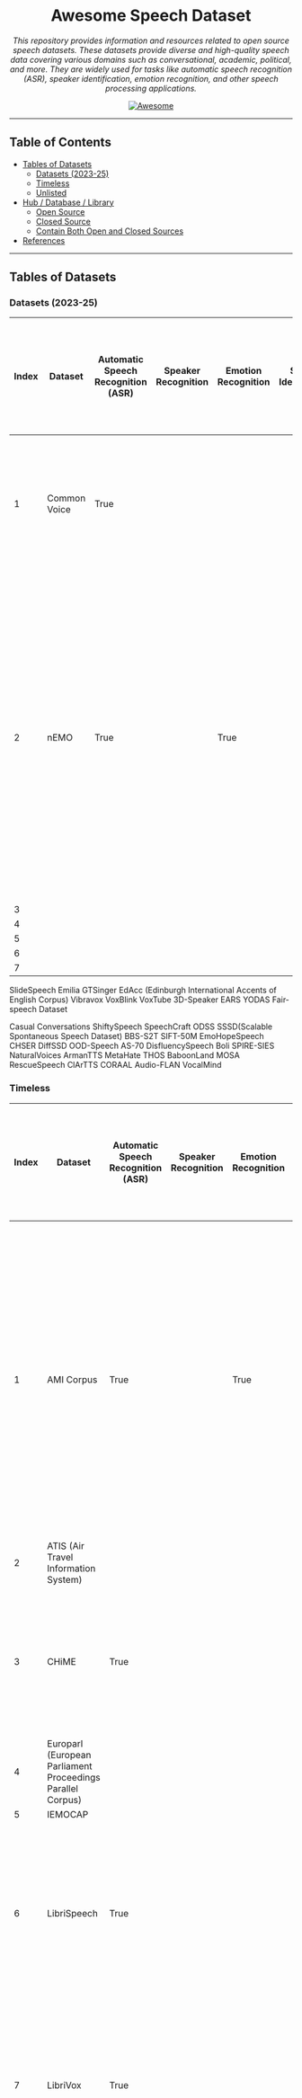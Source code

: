 <div align="center">

# Awesome Speech Dataset

*This repository provides information and resources related to open source speech datasets. These datasets provide
diverse and high-quality speech data covering various domains such as conversational, academic, political, and more.
They are widely used for tasks like automatic speech recognition (ASR), speaker identification, emotion recognition, and
other speech processing applications.*

[![Awesome](https://awesome.re/badge.svg)](https://awesome.re)

</div>

---

## Table of Contents

* [Tables of Datasets](#tables-of-datasets)
    * [Datasets (2023-25)](#datasets-2023-25)
    * [Timeless](#timeless)
    * [Unlisted](#unlisted)
* [Hub / Database / Library](#hub--database--library)
    * [Open Source](#open-source)
    * [Closed Source](#closed-source)
    * [Contain Both Open and Closed Sources](#contain-both-open-and-closed-sources)
* [References](#references)

---

## Tables of Datasets

### Datasets (2023-25)

| Index | Dataset      | Automatic Speech Recognition (ASR) | Speaker Recognition | Emotion Recognition | Speaker Identification | Speaker Verification | Speech Separation | Speaker Diarisation (Diarization) | Voice Activity Detection (VAD) / Speech Activity Detection (SAD) / Speech Detection | Speech Enhancement | Answering Machine Detection (AMD) | Spoken Language Understanding (SLU) | Speech Translation (ST) | Language Identification (LID) | Text to Speech (TTS) | Spoken NER | Source separation | Dialogue Act Recognition | Keyword Spotting | Audio-Visual(AV) | Download                                                     | Multilingual | Source                     | Version | Paper                                                                           | Interspeech | Description                                                                                                                                                                                                                                                                                                                  |
|-------|--------------|------------------------------------|---------------------|---------------------|------------------------|----------------------|-------------------|-----------------------------------|-------------------------------------------------------------------------------------|--------------------|-----------------------------------|-------------------------------------|-------------------------|-------------------------------|----------------------|------------|-------------------|--------------------------|------------------|------------------|--------------------------------------------------------------|--------------|----------------------------|---------|---------------------------------------------------------------------------------|-------------|------------------------------------------------------------------------------------------------------------------------------------------------------------------------------------------------------------------------------------------------------------------------------------------------------------------------------|
| 1     | Common Voice | True                               |                     |                     |                        |                      |                   |                                   |                                                                                     |                    |                                   |                                     |                         |                               |                      |            |                   |                          |                  |                  | [Common Voice](https://commonvoice.mozilla.org/en/datasets)  | True         | Mozilla Foundation         | 21      |                                                                                 |             | Massive multilingual, crowd-sourced speech corpus with 20,408+ hours across 124 languages (CC0 licensed).                                                                                                                                                                                                                    |
| 2     | nEMO         | True                               |                     | True                |                        |                      |                   |                                   |                                                                                     |                    |                                   |                                     |                         |                               | True                 |            |                   |                          |                  |                  | [amu-cai/nEMO](https://huggingface.co/datasets/amu-cai/nEMO) |              | Adam Mickiewicz University |         | [nEMO: Dataset of Emotional Speech in Polish](https://arxiv.org/abs/2404.06292) |             | nEMO is a Creative Commons-licensed corpus of 4,481 Polish speech recordings by nine actors portraying six emotions (anger, fear, happiness, sadness, surprise, neutral), each with audio, orthographic and normalized transcriptions, and speaker metadata, designed for speech emotion recognition, ASR, and TTS research. |
| 3     |              |                                    |                     |                     |                        |                      |                   |                                   |                                                                                     |                    |                                   |                                     |                         |                               |                      |            |                   |                          |                  |                  |                                                              |              |                            |         |                                                                                 |             |                                                                                                                                                                                                                                                                                                                              |
| 4     |              |                                    |                     |                     |                        |                      |                   |                                   |                                                                                     |                    |                                   |                                     |                         |                               |                      |            |                   |                          |                  |                  |                                                              |              |                            |         |                                                                                 |             |                                                                                                                                                                                                                                                                                                                              |
| 5     |              |                                    |                     |                     |                        |                      |                   |                                   |                                                                                     |                    |                                   |                                     |                         |                               |                      |            |                   |                          |                  |                  |                                                              |              |                            |         |                                                                                 |             |                                                                                                                                                                                                                                                                                                                              |
| 6     |              |                                    |                     |                     |                        |                      |                   |                                   |                                                                                     |                    |                                   |                                     |                         |                               |                      |            |                   |                          |                  |                  |                                                              |              |                            |         |                                                                                 |             |                                                                                                                                                                                                                                                                                                                              |
| 7     |              |                                    |                     |                     |                        |                      |                   |                                   |                                                                                     |                    |                                   |                                     |                         |                               |                      |            |                   |                          |                  |                  |                                                              |              |                            |         |                                                                                 |             |                                                                                                                                                                                                                                                                                                                              |

SlideSpeech
Emilia
GTSinger
EdAcc (Edinburgh International Accents of English Corpus)
Vibravox
VoxBlink
VoxTube
3D-Speaker
EARS
YODAS
Fair-speech Dataset

Casual Conversations
ShiftySpeech
SpeechCraft
ODSS
SSSD(Scalable Spontaneous Speech Dataset)
BBS-S2T
SIFT-50M
EmoHopeSpeech
CHSER
DiffSSD
OOD-Speech
AS-70
DisfluencySpeech
Boli
SPIRE-SIES
NaturalVoices
ArmanTTS
MetaHate
THOS
BaboonLand
MOSA
RescueSpeech
ClArTTS
CORAAL
Audio-FLAN
VocalMind

### Timeless

| Index | Dataset                                                    | Automatic Speech Recognition (ASR) | Speaker Recognition | Emotion Recognition | Speaker Identification | Speaker Verification | Speech Separation | Speaker Diarisation (Diarization) | Voice Activity Detection (VAD) / Speech Activity Detection (SAD) / Speech Detection | Speech Enhancement | Answering Machine Detection (AMD) | Spoken Language Understanding (SLU) | Speech Translation (ST) | Language Identification (LID) | Text to Speech (TTS) | Spoken NER | Source separation | Dialogue Act Recognition | Keyword Spotting | Audio-Visual(AV) | Download                                                                                  | Multilingual | Source                              | Version | Paper                                                                                                                                          | Interspeech | Description                                                                                                                                                                                                                                                                                                                        |
|-------|------------------------------------------------------------|------------------------------------|---------------------|---------------------|------------------------|----------------------|-------------------|-----------------------------------|-------------------------------------------------------------------------------------|--------------------|-----------------------------------|-------------------------------------|-------------------------|-------------------------------|----------------------|------------|-------------------|--------------------------|------------------|------------------|-------------------------------------------------------------------------------------------|--------------|-------------------------------------|---------|------------------------------------------------------------------------------------------------------------------------------------------------|-------------|------------------------------------------------------------------------------------------------------------------------------------------------------------------------------------------------------------------------------------------------------------------------------------------------------------------------------------|
| 1     | AMI Corpus                                                 | True                               |                     | True                |                        |                      |                   | True                              |                                                                                     |                    |                                   |                                     |                         |                               |                      | True       |                   | True                     |                  |                  | [AMI Corpus](https://groups.inf.ed.ac.uk/ami/corpus/index.shtml)                          |              | University of Edinburgh             |         | [RECOGNITION AND UNDERSTANDING OF MEETINGS THE AMI AND AMIDA PROJECTS](https://www.cstr.ed.ac.uk/downloads/publications/2007/ami-asru2007.pdf) |             | The AMI Corpus is a publicly available 100-hour multimodal dataset of English four-person meetings recorded in instrumented rooms with synchronized audio, video, and pen/whiteboard streams, richly annotated for orthographic transcripts, dialogue acts, topic segmentation, summarization, named entities, gestures, and more. |
| 2     | ATIS (Air Travel Information System)                       |                                    |                     |                     |                        |                      |                   |                                   |                                                                                     |                    |                                   |                                     |                         |                               |                      |            |                   |                          |                  |                  |                                                                                           |              |                                     |         |                                                                                                                                                |             |                                                                                                                                                                                                                                                                                                                                    |
| 3     | CHiME                                                      | True                               |                     |                     |                        |                      |                   | True                              | True                                                                                | True               |                                   |                                     |                         |                               |                      |            |                   |                          |                  |                  | [CHiME-6](https://openslr.org/150/)                                                       |              | University of Sheffield             | 6       | [CHiME-6 Challenge:Tackling Multispeaker Speech Recognition for Unsegmented Recordings](https://arxiv.org/abs/2004.09249)                      | True        | A series of datasets focusing on speech in noisy environments (streets, cafés, homes). Includes CHiME-4 and CHiME-5/6, used for robust, far‐field ASR research.                                                                                                                                                                    |
| 4     | Europarl (European Parliament Proceedings Parallel Corpus) |                                    |                     |                     |                        |                      |                   |                                   |                                                                                     |                    |                                   |                                     |                         |                               |                      |            |                   |                          |                  |                  |                                                                                           |              |                                     |         |                                                                                                                                                |             |                                                                                                                                                                                                                                                                                                                                    |
| 5     | IEMOCAP                                                    |                                    |                     |                     |                        |                      |                   |                                   |                                                                                     |                    |                                   |                                     |                         |                               |                      |            |                   |                          |                  |                  |                                                                                           |              |                                     |         |                                                                                                                                                |             |                                                                                                                                                                                                                                                                                                                                    |
| 6     | LibriSpeech                                                | True                               |                     |                     |                        |                      |                   |                                   |                                                                                     |                    |                                   |                                     |                         |                               |                      |            |                   |                          |                  |                  | [LibriSpeech ASR corpus](https://www.openslr.org/12)                                      |              | Johns Hopkins University            |         | [LIBRISPEECH: AN ASR CORPUS BASED ON PUBLIC DOMAIN AUDIO BOOKS](https://www.danielpovey.com/files/2015_icassp_librispeech.pdf)                 |             | LibriSpeech is a 1,000-hour read English speech corpus derived from public-domain audiobooks, freely available under a CC BY 4.0 license for training and evaluating automatic speech recognition systems.                                                                                                                         |
| 7     | LibriVox                                                   | True                               |                     |                     |                        |                      |                   |                                   |                                                                                     |                    |                                   |                                     |                         |                               |                      |            |                   |                          |                  |                  | [The LibriVox Free Audiobook Collection](https://archive.org/details/librivoxaudio)       |              | Hugh McGuire & Worldwide Volunteers |         |                                                                                                                                                |             | LibriVox is a volunteer-driven project founded in 2005 to make all public domain books freely available in audio format, with recordings read and shared by volunteers worldwide                                                                                                                                                   |
| 8     | Speech Commands                                            |                                    |                     |                     |                        |                      |                   |                                   |                                                                                     |                    |                                   |                                     |                         |                               |                      |            |                   |                          | True             |                  | [torchaudio.datasets.SPEECHCOMMANDS](https://docs.pytorch.org/audio/stable/datasets.html) |              | Google                              | 2       | [Speech Commands: A Dataset for Limited-Vocabulary Speech Recognition](https://arxiv.org/abs/1804.03209)                                       |             | The Speech Commands dataset is a publicly available collection of one-second English audio clips of 35 distinct spoken words, designed to train and benchmark small-footprint, on-device keyword-spotting models.                                                                                                                  |
| 9     | VoxCeleb                                                   | True                               | True                | True                | True                   | True                 | True              |                                   |                                                                                     |                    |                                   |                                     |                         |                               |                      |            |                   |                          |                  | True             | [VoxCeleb](https://www.robots.ox.ac.uk/~vgg/data/voxceleb/vox2.html)                      | True         | University of Oxford                | 2       | [VoxCeleb2: Deep Speaker Recognition](https://www.robots.ox.ac.uk/~vgg/publications/2018/Chung18a/chung18a.pdf)                                | True        | Over 1 million utterances from 6,112 speakers (~2,442 hours) for state-of-the-art speaker recognition research.                                                                                                                                                                                                                    |
| 10    | MUSAN                                                      |                                    |                     |                     |                        |                      |                   |                                   |                                                                                     |                    |                                   |                                     |                         |                               |                      |            |                   |                          |                  |                  |                                                                                           |              |                                     |         |                                                                                                                                                |             |                                                                                                                                                                                                                                                                                                                                    |
| 11    | VCTK (CSTR VCTK Corpus)                                    |                                    |                     |                     |                        |                      |                   |                                   |                                                                                     |                    |                                   |                                     |                         |                               |                      |            |                   |                          |                  |                  |                                                                                           |              |                                     |         |                                                                                                                                                |             |                                                                                                                                                                                                                                                                                                                                    |

### Unlisted

Reasons for inclusion in the list:

* Insufficient information: Lack of accompanying research paper, missing downloading steps, absence of metadata or
  data dictionary, and unclear or unspecified annotation, dataset sources, or recording/collecting details.

* Extracted/Derived from another dataset: Dataset has been derived or extracted from another pre-existing dataset.

* Not open source: Limited access due to insufficient publicly available information, many aspects being
  confidential, or availability restricted only to paid access.

* Out of date: Dataset is older than five years, indicating potential obsolescence.

* Specific tasks: Dataset is tailored for highly specialized subtasks or very specific applications.

1. AESDD

   AESDD (Acted Emotional Speech Dynamic Database) is a publicly available Greek‐language speech emotion recognition
   corpus introduced by Vryzas et al., designed to overcome limitations of existing acted SER datasets like SAVEE. It
   comprises around 500 high‐quality studio recordings by five professional actors (two male, three female, aged 25–30),
   each rendering 19 scripted theatrical utterances plus one improvised line across five basic emotions—happiness,
   sadness, anger, fear, and disgust—ensuring that every actor voices the same content in each emotional context; all
   clips are peak‐normalized to –3 dB and meticulously annotated for emotion. AESDD is conceived as an ever‐growing,
   project‐dependent resource, allowing collaborators to augment the database with new samples over time to support more
   robust, generalized emotion recognition models in theatrical and interactive applications, and it is freely
   accessible online for research purposes. [academia.edu][1], [m3c.web.auth.gr][2]

2. Audiocite

   Audiocite.net is a large-scale French speech corpus introduced by Felice et al. (2024) that comprises 6,682 hours of
   audiobook recordings read by 130 volunteer narrators, all harvested from the community‐driven audiocite.net platform;
   the paper details the corpus construction—from data acquisition and cleaning to metadata annotation—providing
   extensive statistics on speaker distribution, recording quality, and text coverage, and demonstrates how pre‐training
   on this dataset measurably boosts the performance of LeBenchmark’s 14k speech models across multiple downstream
   tasks. [aclanthology.org][3], [openslr.org][4]

3. AudioSet

   AudioSet, introduced by Gemmeke et al. in their ICASSP 2017 paper, presents a hierarchical ontology of 635 audio
   classes designed to comprehensively cover real-world sound events. The corresponding dataset comprises 2,084,320
   human-labeled 10-second clips from YouTube (totaling approximately 5.8 thousand hours) annotated across 527 of those
   classes, offering one of the largest multi-label corpora for audio event research. Segments for annotation were
   nominated through metadata, contextual cues (e.g., links), and content-based searches, then verified by human
   annotators to confirm the presence of target sounds. By providing this large-scale, realistic benchmark, AudioSet has
   become a foundational resource driving advances in automatic audio event detection and
   classification. [Google Research][5], [Google Research][6]

4. aGender
5. AliMeeting
6. ANAD
7. Arabic Speech Corpus
8. Att-HACK
9. AudioMNIST
10. BAVED
11. BibleTTS
12. CALLHOME American English Speech
13. Café
14. ClovaCall
15. CML-TTS
16. CMU-MOSEI
17. CN-CELEB
18. Common Phone
19. Coswara
20. CoVoST
21. CoVoST2
22. CVSS
23. DAPS
24. DCASE 2014
25. DEEP-VOICE
26. DEMoS
27. Earnings-21
28. EasyCom
29. Europarl-ST
30. EMOVO
31. Emo-DB
32. EmoSynth
33. EmoV-DB
34. EPIC-KITCHENS-100
35. EPIC-SOUNDS
36. EMNS
37. EmoFilm
38. eNTERFACE05
39. Fisher English Training Speech
40. Flickr Audio Caption Corpus
41. FMFCC-A
42. Free Spoken Digit Dataset
43. FSD50K
44. GEMEP corpus
45. GigaST
46. Golos
47. Hi-Fi TTS (Hi-Fi Multi-Speaker English TTS Dataset)
48. HowTo100M
49. Hume-VB
50. HumBug Zooniverse
51. IBM Voicemail Corpus
52. ICSI Corpus
53. IISc-MILE Kannada ASR Corpus
54. IISc-MILE Tamil ASR Corpus
55. InfantMarmosetsVox
56. Infobip AMD
57. Interview
58. ISOLET
59. JL corpus
60. KazakhTTS
61. KSC (Kazakh Speech Corpus)
62. Keio-ESD
63. Kosp2e
64. LEGO Spoken Dialogue Corpus
65. Libri-Adapt
66. Libri-Mixed-Speakers
67. LibriCSS
68. LibriMix
69. LibriTTS
70. LibriTTS-R
71. LJSpeech
72. LJSpeech-1.1
73. MaSS
74. MeerKAT: Meerkat Kalahari Audio Transcripts
75. Mini LibriSpeech
76. MobvoiHotwords
77. Mohammed
78. MOSI
79. MRDA (ICSI Meeting Recorder Dialog Act Corpus)
80. MSP Podcast Corpus
81. MSNER
82. Mudestreda (Mudestreda Multimodal Device State Recognition Dataset)
83. Multimodal PISA (Multimodal Piano Skills Assessment)
84. MuSe-CAR
85. Nepali Text-to-Speech Data (Male and Female)
86. NTIMIT
87. OGVC
88. ParlamentParla
89. PartialSpoof
90. PC-GITA
91. PCVC (Persian Consonant Vowel Combination)
92. PodcastFillers
93. PromptSpeech
94. PromptTTS
95. Puebla-Nahuatl
96. RECOLA
97. ReefSet
98. Respiratory and Drug Actuation Dataset
99. ReVerb
100. RuLS (Russian LibriSpeech)
101. Samrómur Mimic 22.09
102. SASPEECH
103. SAVEE
104. SEWA
105. SEMAINE
106. SEOUL CORPUS
107. SHALCAS22A
108. ShEMO
109. Silbo Gomero Speech Corpus
110. SINGA:PURA (SINGApore: Polyphonic URban Audio)
111. SingFake
112. SLUE
113. SparseLibriMix
114. SpeechMatrix
115. Speech Accent Archive
116. Speech Wikimedia
117. SPEECH-COCO
118. Speech-MASSIVE
119. Spiking Heidelberg Digits (SHD)
120. Spiking Speech Commands (SSC)
121. SPGISpeech
122. Spotify Podcast Datase
123. Spoken-SQuAD
124. TAU Urban Acoustic Scenes 2019
125. TAU-NIGENS Spatial Sound
126. Tatoeba
127. TESS
128. THCHS-30
129. Thorsten-Voice
130. MC Speech Dataset
131. TIMIT
132. TUDA
133. UGIF
134. VCTK-2Mix
135. VGG-Sound
136. VGGSound-Sparse
137. VIVAE
138. VocalSound
139. VOICES
140. Yoloxóchitl-Mixtec
141. YouTube-8M
142. Wavix Voicemail
143. WHAMR!
144. Wikimedia Commons
145. XBMU-AMDO31
146. Zeroth-Korean
147. DeToxy
148. EasyCall
149. REAL-M
150. RTASC
151. ReMASC
152. Talking With Hands 16.2M
153. Timers and Such
154. ASR-GLUE
155. EMOVIE
156. LibriVoxDeEn
157. NusaCrowd
158. RESD
159. SpokenSTS
160. TaL Corpus (The Tongue and Lips Corpus)
161. AV Digits Database
162. BD-4SK-ASR
163. CI-AVSR
164. JVS-MuSiC
165. LaboroTVSpeech
166. MASRI-HEADSET
167. MAVS
168. NPSC
169. MultiSV
170. NeuroVoz
171. RyanSpeech
172. SDN (Situated Dialogue Navigation)
173. AVA-Speech
174. AVASpeech-SMAD
175. Arabic Speech Commands Dataset
176. DR-VCTK
177. EVI
178. EmoSpeech
179. FT Speech
180. Greek Parliament Proceedings
181. JSS Dataset (Jejueo Single Speaker Speech)
182. THVD (Talking Head Video Dataset)
183. Kinect-WSJ
184. LibriS2S
185. MediBeng
186. Persian Preschool Cognition Speech
187. Quechua-SER
188. RUSLAN
189. VedantaNY-10M
190. MCCSD (Mandarin Chinese Cued Speech Dataset)
191. TurkicASR
192. UrbanSound8K
193. CMUARCTIC
194. QUESST 2014
195. SNIPS
196. YESNO
197. AccentDB
198. Free Spoken Digit Dataset (FSDD)
199. Libri-Light
200. LRS3-TED
201. CAS-VSR-W1k (LRW-1000)
202. GLips
203. DIRHA
204. BERSt
205. CANDOR
206. MSP-Podcast
207. EmoDB
208. LSSED
209. Doc2Dial
210. Switchboard-1
211. CPED (Chinese Personalized and Emotional Dialogue)
212. LRW (Lip Reading in the Wild)
213. CSS10
214. iKala
215. FKD (Football Keywords Dataset)
216. mDRT
217. BABEL Speech Corpus
218. WiLI-2018
219. Common Language
220. NLI-PT
221. FUSS (Free Universal Sound Separation)
222. Auto-KWS
223. AVMIT (Audiovisual Moments in Time)
224. Lingala Read Speech Corpus
225. Congolese Speech Radio Corpus
226. Zambezi Voice
227. Friends-MMC
228. Laboro-ASV (LaboroTVSpeech-ASV)
229. CAVES (Cantonese Audio-Visual Emotional Speech)
230. BANSpEmo
231. MDER
232. EMOVOME
233. Spanish MEACorpus 2023
234. LibriheavyMix
235. Echo2Mix
236. RATS Low Speech Density
237. BhasaAnuvaad
238. AVMuST-TED
239. RoDia
240. NLSpeech
241. Balinese TTS
242. Rasa
243. IndicVoices-R
244. RASwDA (Re-Aligned Switchboard Dialog Act Corpus)
245. MOCKS
246. WenetPhrase
247. MDSC
248. LIP-RTVE
249. SlideAVSR
250. OLKAVS
251. AVA Datasets
252. DipCo (Dinner Party Corpus)
253. Samanantar
254. SEP-28k (Stuttering Events in Podcasts)
255. GUM
256. speechocean762
257. MagicData-RAMC
258. SwissDials
259. Europarl-ASR
260. Vāksañcayaḥ (Sanskrit Speech Corpus by IIT Bombay)
261. ADIMA
262. Samrómur L2 22.09
263. MediaSpeech
264. Totonac Resources
265. ASCEND
266. NISP
267. NISQA Speech Quality Corpus
268. Silent Speech EMG
269. VESUS
270. DDS (Device-Degraded Speech)
271. WSJ0-2mix
272. VoxForge
273. VOCASET
274. JVS corpus
275. GRID
276. CMU Wilderness Multilingual Speech Dataset
277. MuST-C
278. LRS2 (Lip Reading Sentences 2)
279. MELD (Multimodal EmotionLines Dataset)
280. MSP-IMPROV
281. CREMA-D
282. RAVDESS
283. AVA (Atomic Visual Actions)
284. Fluent Speech Commands
285. MIR Corpora
286. NIST SRE (SRE Data)
287. SITW
288. DIHARD
289. Voicebank DEMAND
290. SLURP
291. Tatoeba
292. CMUDict
293. Switchboard Dialog Act Corpus (SwDA)
294. SGD (Schema-Guided Dialogue)
295. AVSpeech
296. MIT (Moments in Time Dataset)
297. Multilingual LibriSpeech (MLS)
298. AISHELL (4)
299. ESD (Emotional Speech Database)
300. WenetSpeech
301. BEAT (Body-Expression-Audio-Text)
302. BSTC (Baidu Speech Translation Corpus)
303. SOMOS
304. DAPS (Device and Produced Speech)
305. GigaSpeech
306. MS-SNSD (Microsoft Scalable Noisy Speech Dataset)
307. Multilingual TEDx
308. People's Speech
309. Spoken Wikipedia Corpora
310. TED-LIUM
311. VoxConverse
312. VoxPopuli
313. WHAM!
314. Clarin-PL EMU (Studio Corpus)
315. Turkish Speech Corpus
316. Multilingual Spoken Words Corpus
317. Turkish Neural Voice (turkishvoicedataset)
318. VOTE400
319. M-AILABS Speech Dataset
320. FLEURS
321. Czech Parliament Plenary
322. SIWIS French Speech Synthesis Database
323. MELD-ST
324. ETHOS
325. Skit-S2I
326. DailyTalk
327. RedPen
328. ASED (Amharic Speech Emotion Dataset)
329. GreThE
330. HERDPhobia
331. ASMDD (Arabic Speech Mispronunciation Detection Dataset)
332. TEET
333. PodcastMix
334. NHSS
335. HateXplain
336. KeSpeech
337. BembaSpeech
338. Crowd-Sourced Speech Corpora
339. EVBCorpus
340. Modality Corpus
341. SDS-200
342. Lahjoita Puhetta
343. MDCC (Multi-Domain Cantonese Corpus)
344. 3MASSIV
345. MGB
346. QASR
347. LRS2-BBC
348. LRS3-Lang
349. JSpeech
350. L2-ARCTIC
351. MyST Children's Conversational Speech
352. National Speech Corpus
353. DiDiSpeech
354. RVTE database
355. KsponSpeech
356. Fearless Steps
357. Bundestag
358. UserLibri
359. ReazonSpeech
360. Chinese Mandarin Lip Reading (CMLR)
361. ParlaSpeech-HR
362. VoxLingua107
363. JTubeSpeech
364. Primewords
365. ST-CMDS
366. NST Danish ASR Database
367. NST Swedish ASR Database
368. NST Norwegian ASR Database
369. NorGovPCC (The Norwegian Government Press Conference Speech Corpus)
370. ARU Speech Corpus
371. Althingi Parliamentary Speech Corpus
372. Pansori
373. ALFFA (African Languages in the Field: speech Fundamentals and Automation)
374. Hey Snips
375. ACAV100M
376. Mead
377. PACS
378. MAD
379. Speech2Gesture
380. VideoCC
381. DeepMine
382. BookTubeSpeech
383. CSSD
384. Carnatic Varnam Dataset
385. Clotho
386. CFAD: A Chinese Dataset for Fake Audio Detection
387. FestCat
388. USPDATRO
389. FPT Open Speech Dataset (FOSD) - Vietnamese
390. FOSD Female Speech Dataset
391. How2
392. KdConv
393. Libriheavy
394. MuAViC
395. RealMAN
396. WaveFake
397. DECRO
398. Chichewa
399. Middle East Technical University Turkish Microphone Speech
400. Turkish Broadcast News Speech and Transcripts
401. Apollo Corpus
402. Half-Truth
403. LaFresCat
404. Sagalee
405. SMIIP-TV dataset
406. Pragmatic Similarity Judgments
407. Kallaama
408. VietMed
409. Neural Audio Fingerprint Dataset
410. Jam-ALT
411. CAS-VSR-S101
412. CUCO Database
413. Emozionalmente
414. DreamVoice
415. AnglistikVoices
416. MSNER
417. SpeechBrown
418. United-MedSyn
419. Watch Your Mouth: Point Clouds based Speech Recognition Dataset
420. InaGVAD
421. SONICS
422. FakeMusicCaps
423. Granary
424. OpenLID
425. GlotLID
426. MSR-86K
427. KazEmoTTS
428. KBES
429. Dusha
430. M5SER
431. Divide and Remaster v3 (DnR v3)
432. ITALIC
433. FalAI
434. TextrolSpeech
435. MMCSG
436. Lombard-GRID-2mix
437. MCAS
438. TextrolMix
439. Hi, KIA
440. KAN-AV
441. Facestar
442. RVTALL
443. AVE-Speech
444. MSceneSpeech
445. StoryTTS
446. Speak & Improve Corpus
447. Unsupervised People’s Speech
448. Helsinki Speech Challenge 2024 open audio dataset

---

## Hub / Database / Library

### Open Source

* [European Language Grid](https://live.european-language-grid.eu/)
* [Freesound](https://freesound.org/)
* [ISCA Archive](https://www.isca-archive.org/)
* [Magic Data](https://www.magicdatatech.com/)
* [OpenSLR.org](http://www.openslr.org)
* [TorchAudio](https://github.com/pytorch/audio)
* [TensorFlow Datasets](https://www.tensorflow.org/datasets/catalog/overview)
* [Voicebank](https://www.voicebank.ie/)

### Closed Source

* [ELRA Catalogue of Language Resources](https://catalogue.elra.info/)
* [Linguistic Data Consortium](https://www.ldc.upenn.edu/)

### Contain Both Open and Closed Sources

* [TalkBank](https://ca.talkbank.org/)
* [Zenodo](https://zenodo.org/)

---

## References

> **Note:** Please download the Markdown file to view the full list of references — GitHub’s web interface doesn’t
> render reference definitions.


[1]: https://www.academia.edu/37375381/Speech_Emotion_Recognition_for_Performance_Interaction "(PDF) Speech Emotion Recognition for Performance Interaction"

[2]: https://m3c.web.auth.gr/research/aesdd-speech-emotion-recognition/ "Acted Emotional Speech Dynamic Database - AESDD - M3C"

[3]: https://aclanthology.org/2024.lrec-main.159/ "Audiocite.net : A Large Spoken Read Dataset in French"

[4]: https://openslr.org/139/ "Audiocite.net - openslr.org"

[5]: https://research.google.com/pubs/pub45857.html "Audio Set: An ontology and human-labeled dataset for audio events"

[6]: https://research.google.com/audioset/ "AudioSet"
